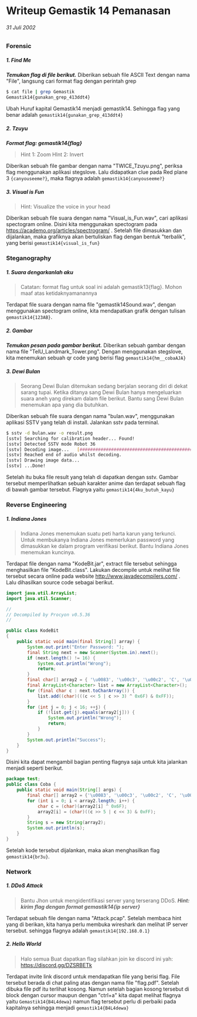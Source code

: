 # Writeup Gemastik 14 Pemanasan
###### 31 Juli 2002

### Forensic
##### 1. Find Me
***Temukan flag di file berikut.***
Diberikan sebuah file ASCII Text dengan nama "File", langsung cari format flag dengan perintah grep
```sh
$ cat file | grep Gemastik
Gemastik14{gunakan_grep_413ddt4}
```
Ubah Huruf kapital Gemastik14 menjadi gemastik14. Sehingga flag yang benar adalah `gemastik14{gunakan_grep_413ddt4}`

##### 2. Tzuyu
***Format flag: gemastik14{flag}***
> Hint 1: Zoom
> HInt 2: Invert

Diberikan sebuah file gambar dengan nama "TWICE_Tzuyu.png", periksa flag menggunakan aplikasi stegslove. Lalu didapatkan clue pada Red plane 3 `{canyouseeme?}`, maka flagnya adalah `gemastik14{canyouseeme?}`

##### 3. Visual is Fun

> Hint: Visualize the voice in your head

Diberikan sebuah file suara dengan nama "Visual_is_Fun.wav", cari aplikasi spectogram online. Disini kita menggunakan spectogram pada https://academo.org/articles/spectrogram/ . Setelah file dimasukkan dan dijalankan, maka grafiknya akan bertuliskan flag dengan bentuk "terbalik", yang berisi `gemastik14{visual_is_fun}`

### Steganography
##### 1. Suara dengarkanlah aku

> Catatan: format flag untuk soal ini adalah gemastik13{flag}. Mohon maaf atas ketidaknyamanannya

Terdapat file suara dengan nama file "gemastik14Sound.wav", dengan menggunakan spectogram online, kita mendapatkan grafik dengan tulisan `gemastik14{123AB}`.

##### 2. Gambar
***Temukan pesan pada gambar berikut.***
Diberikan sebuah gambar dengan nama file "TelU_Landmark_Tower.png". Dengan menggunakan stegslove, kita menemukan sebuah qr code yang berisi flag `gemastik14{hm__cobaAJA}`

##### 3. Dewi Bulan

> Seorang Dewi Bulan ditemukan sedang berjalan seorang diri di dekat sarang tupai. Ketika ditanya sang Dewi Bulan hanya mengeluarkan suara aneh yang direkam dalam file berikut. Bantu sang Dewi Bulan menemukan apa yang dia butuhkan.

Diberikan sebuah file suara dengan nama "bulan.wav", menggunakan aplikasi SSTV yang telah di install. Jalankan sstv pada terminal.
```sh
$ sstv -d bulan.wav -o result.png                    
[sstv] Searching for calibration header... Found!    
[sstv] Detected SSTV mode Robot 36
[sstv] Decoding image...   [###########################################]  99%
[sstv] Reached end of audio whilst decoding.
[sstv] Drawing image data...
[sstv] ...Done!
```
Setelah itu buka file result yang telah di dapatkan dengan sstv. Gambar tersebut memperlihatkan sebuah karakter anime dan terdapat sebuah flag di bawah gambar tersebut. Flagnya yaitu `gemastik14{4ku_butuh_kayu}`

### Reverse Engineering
##### 1. Indiana Jones
> Indiana Jones menemukan suatu peti harta karun yang terkunci. Untuk membukanya Indiana Jones memerlukan password yang dimasukkan ke dalam program verifikasi berikut. Bantu Indiana Jones menemukan kuncinya.

Terdapat file dengan nama "KodeBit.jar", extract file tersebut sehingga menghasilkan file "KodeBit.class". Lakukan decompile untuk melihat file tersebut secara online pada website http://www.javadecompilers.com/ . Lalu dihasilkan source code sebagai berikut.
```java
import java.util.ArrayList;
import java.util.Scanner;

//
// Decompiled by Procyon v0.5.36
//

public class KodeBit
{
    public static void main(final String[] array) {
        System.out.print("Enter Password: ");
        final String next = new Scanner(System.in).next();
        if (next.length() != 16) {
            System.out.println("Wrong");
            return;
        }
        final char[] array2 = { '\u0083', '\u00c3', '\u00c2', 'C', '\u0001', '\u00e1', 'B', '\u0002', 'I', '\u00e9', '\0', '#', '!', '\t', '\u00c1', '\u00c0' };
        final ArrayList<Character> list = new ArrayList<Character>();
        for (final char c : next.toCharArray()) {
            list.add((char)(((c << 5 | c >> 3) ^ 0x6F) & 0xFF));
        }
        for (int j = 0; j < 16; ++j) {
            if (!list.get(j).equals(array2[j])) {
                System.out.println("Wrong");
                return;
            }
        }
        System.out.println("Success");
    }
}
```

Disini kita dapat mengambil bagian penting flagnya saja untuk kita jalankan menjadi seperti berikut.

```java
package test;
public class Coba {
	public static void main(String[] args) {
		final char[] array2 = {'\u0083', '\u00c3', '\u00c2', 'C', '\u0001', '\u00e1', 'B', '\u0002', 'I', '\u00e9', '\0', '#', '!', '\t', '\u00c1', '\u00c0'};
		for (int i = 0; i < array2.length; i++) {
			char c = (char)(array2[i] ^ 0x6F);
			array2[i] = (char)((c >> 5 | c << 3) & 0xFF);
		}
		String s = new String(array2);
		System.out.println(s);
	}
}
```

Setelah kode tersebut dijalankan, maka akan menghasilkan flag `gemastik14{br3u}`.

### Network
##### 1. DDoS Attack
> Bantu Jhon untuk mengidentifikasi server yang terserang DDoS.
***Hint: kirim flag dengan format gemastik14{ip server}***

Terdapat sebuah file dengan nama "Attack.pcap". Setelah membaca hint yang di berikan, kita hanya perlu membuka wireshark dan melihat IP server tersebut. sehingga flagnya adalah `gemastik14{192.168.0.1}`

##### 2. Hello World
> Halo semua
Buat dapatkan flag silahkan join ke discord ini yah:
https://discord.gg/DZSRBETk

Terdapat invite link discord untuk mendapatkan file yang berisi flag. File tersebut berada di chat paling atas dengan nama file "flag.pdf". Setelah dibuka file pdf itu terlihat kosong. Namun setelah bagian kosong tersebut di block dengan cursor maupun dengan "ctrl+a" kita dapat melihat flagnya yaitu `Gemastik14{B4L4dewa}` namun flag tersebut perlu di perbaiki pada kapitalnya sehingga menjadi `gemastik14{B4L4dewa}`
